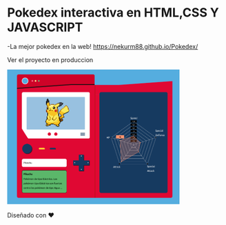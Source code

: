 # Pokedex interactiva en HTML,CSS Y JAVASCRIPT

-La mejor pokedex en la web! https://nekurm88.github.io/Pokedex/

Ver el proyecto en produccion

<img width="400px"  src="https://github.com/no-te-rindas/imagenes/blob/main/Readmes/pokedex/pokedex.png?raw=true" />



Diseñado con ♥️ 
